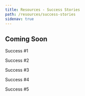 ```yaml
---
title: Resources - Success Stories
path: /resources/success-stories
sidenav: true
---
```


## Coming Soon

Success #1

Success #2

Success #3

Success #4

Success #5
